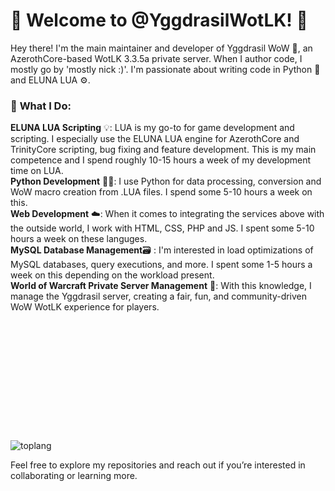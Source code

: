 # 🌟 Welcome to @YggdrasilWotLK! 🌟

Hey there! I'm the main maintainer and developer of Yggdrasil WoW 🌳, an AzerothCore-based WotLK 3.3.5a private server. When I author code, I mostly go by 'mostly nick :)'. I'm passionate about writing code in Python 🐍 and ELUNA LUA ⚙️. 

### 🚀 **What I Do:** 

**ELUNA LUA Scripting** 💡: LUA is my go-to for game development and scripting. I especially use the ELUNA LUA engine for AzerothCore and TrinityCore scripting, bug fixing and feature development. This is my main competence and I spend roughly 10-15 hours a week of my development time on LUA.  
**Python Development** 🧑‍💻: I use Python for data processing, conversion and WoW macro creation from .LUA files. I spend some 5-10 hours a week on this.  
**Web Development** ☁️: When it comes to integrating the services above with the outside world, I work with HTML, CSS, PHP and JS. I spent some 5-10 hours a week on these languges.  
**MySQL Database Management**🗃️ : I'm interested in load optimizations of MySQL databases, query executions, and more. I spent some 1-5 hours a week on this depending on the workload present.  
**World of Warcraft Private Server Management** 🏰: With this knowledge, I manage the Yggdrasil server, creating a fair, fun, and community-driven WoW WotLK experience for players.  

![toplang](https://github.com/user-attachments/assets/32acefe6-cf50-44f3-9d03-e25cdb50781d)
      <svg
        width="300"
        height="205"
        viewBox="0 0 300 205"
        fill="none"
        xmlns="http://www.w3.org/2000/svg"
        role="img"
        aria-labelledby="descId"
      >
      
Feel free to explore my repositories and reach out if you’re interested in collaborating or learning more.
